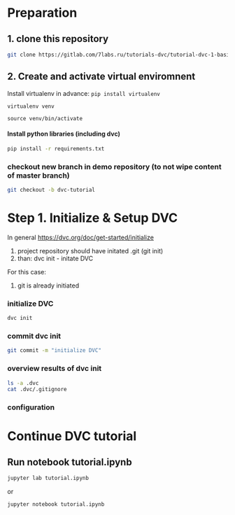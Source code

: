 
# Preparation

## 1. clone this repository

```bash
git clone https://gitlab.com/7labs.ru/tutorials-dvc/tutorial-dvc-1-basics
```

## 2. Create and activate virtual enviromnent
Install virtualenv in advance: ```pip install virtualenv```

```
virtualenv venv

source venv/bin/activate
```

#### Install python libraries (including dvc)

```bash
pip install -r requirements.txt
```

    
### checkout new branch in demo repository (to not wipe content of master branch)

```bash
git checkout -b dvc-tutorial

``` 

# Step 1. Initialize & Setup DVC

In general https://dvc.org/doc/get-started/initialize 
1) project repository should have initated .git (git init) 
2) than: dvc init - initate DVC  

For this case: 
1) git is already initiated 


### initialize DVC 
```bash
dvc init
```
### commit dvc init

```bash
git commit -m "initialize DVC"
``` 

    
### overview results of dvc init

```bash
ls -a .dvc
cat .dvc/.gitignore
```
    
 ### configuration 
    

# Continue DVC tutorial

## Run notebook tutorial.ipynb

```bash
jupyter lab tutorial.ipynb
```

or 

```bash
jupyter notebook tutorial.ipynb
```
    
